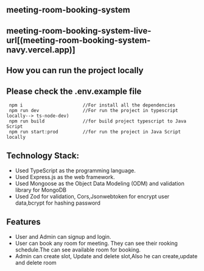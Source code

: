 ## meeting-room-booking-system
## meeting-room-booking-system-live-url[(meeting-room-booking-system-navy.vercel.app)]



## How you can run the project locally
## Please check the .env.example file

```tsx
 npm i                      //For install all the dependencies
 npm run dev                //For run the project in typescript locally--> ts-node-dev)
 npm run build              //for build project typescript to Java Script
 npm run start:prod         //for run the project in Java Script locally
```

## Technology Stack:

- Used TypeScript as the programming language.
- Used Express.js as the web framework.
- Used Mongoose as the Object Data Modeling (ODM) and validation library for MongoDB
- Used Zod for validation, Cors,Jsonwebtoken for encrypt user data,bcrypt for hashing password

## Features

- User and Admin can signup and login.
- User can book any room for meeting. They can see their rooking schedule.The can see available room for booking.
- Admin can create slot, Update and delete slot,Also he can create,update and delete room



